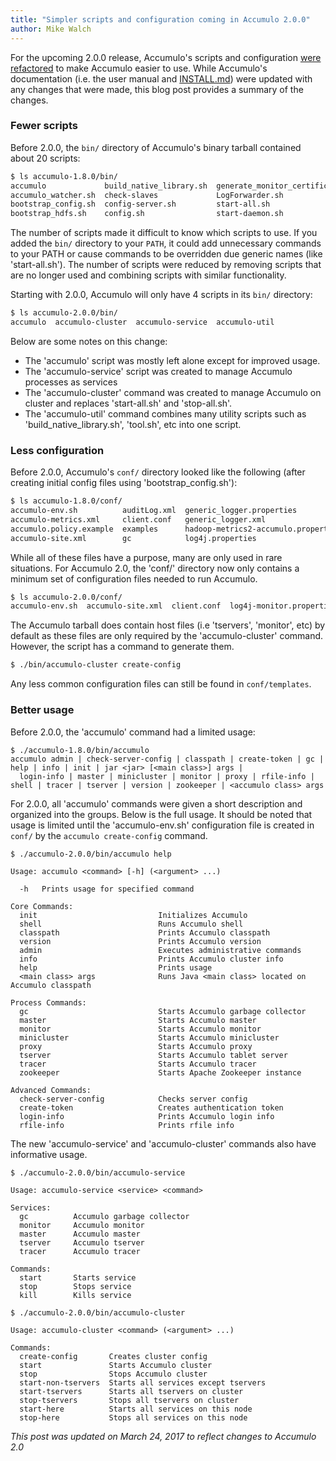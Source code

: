 ```yaml
---
title: "Simpler scripts and configuration coming in Accumulo 2.0.0"
author: Mike Walch
---
```


For the upcoming 2.0.0 release, Accumulo's scripts and configuration [were refactored][ACCUMULO-4490]
to make Accumulo easier to use. While Accumulo's documentation (i.e. the user
manual and [INSTALL.md]) were updated with any changes that were made, this blog post provides
a summary of the changes.

### Fewer scripts

Before 2.0.0, the `bin/` directory of Accumulo's binary tarball contained about 20 scripts:

```bash
$ ls accumulo-1.8.0/bin/
accumulo             build_native_library.sh  generate_monitor_certificate.sh  start-here.sh    stop-server.sh
accumulo_watcher.sh  check-slaves             LogForwarder.sh                  start-server.sh  tdown.sh
bootstrap_config.sh  config-server.sh         start-all.sh                     stop-all.sh      tool.sh
bootstrap_hdfs.sh    config.sh                start-daemon.sh                  stop-here.sh     tup.sh
```

The number of scripts made it difficult to know which scripts to use.  If you added the `bin/` directory to your 
`PATH`, it could add unnecessary commands to your PATH or cause commands to be overridden due generic names
(like 'start-all.sh'). The number of scripts were reduced by removing scripts that are no longer used and combining
scripts with similar functionality.

Starting with 2.0.0, Accumulo will only have 4 scripts in its `bin/` directory:

```bash
$ ls accumulo-2.0.0/bin/
accumulo  accumulo-cluster  accumulo-service  accumulo-util
```

Below are some notes on this change:

* The 'accumulo' script was mostly left alone except for improved usage.
* The 'accumulo-service' script was created to manage Accumulo processes as services
* The 'accumulo-cluster' command was created to manage Accumulo on cluster and replaces 'start-all.sh' and 'stop-all.sh'.
* The 'accumulo-util' command combines many utility scripts such as 'build_native_library.sh', 'tool.sh', etc into one script.

### Less configuration

Before 2.0.0, Accumulo's `conf/` directory looked like the following (after creating initial config files
using 'bootstrap_config.sh'):

```bash
$ ls accumulo-1.8.0/conf/
accumulo-env.sh          auditLog.xml  generic_logger.properties            masters                    slaves
accumulo-metrics.xml     client.conf   generic_logger.xml                   monitor                    templates
accumulo.policy.example  examples      hadoop-metrics2-accumulo.properties  monitor_logger.properties  tracers
accumulo-site.xml        gc            log4j.properties                     monitor_logger.xml
```

While all of these files have a purpose, many are only used in rare situations. For Accumulo 2.0, the 'conf/'
directory now only contains a minimum set of configuration files needed to run Accumulo.

```bash
$ ls accumulo-2.0.0/conf/
accumulo-env.sh  accumulo-site.xml  client.conf  log4j-monitor.properties  log4j.properties  log4j-service.properties  templates
```

The Accumulo tarball does contain host files (i.e 'tservers', 'monitor', etc) by default as these files are only required by
the 'accumulo-cluster' command. However, the script has a command to generate them.

```bash
$ ./bin/accumulo-cluster create-config
```

Any less common configuration files can still be found in `conf/templates`.

### Better usage

Before 2.0.0, the 'accumulo' command had a limited usage:

```
$ ./accumulo-1.8.0/bin/accumulo
accumulo admin | check-server-config | classpath | create-token | gc | help | info | init | jar <jar> [<main class>] args |
  login-info | master | minicluster | monitor | proxy | rfile-info | shell | tracer | tserver | version | zookeeper | <accumulo class> args
```

For 2.0.0, all 'accumulo' commands were given a short description and organized into the groups.  Below is
the full usage. It should be noted that usage is limited until the 'accumulo-env.sh' configuration file is
created in `conf/` by the `accumulo create-config` command.

```
$ ./accumulo-2.0.0/bin/accumulo help

Usage: accumulo <command> [-h] (<argument> ...)

  -h   Prints usage for specified command

Core Commands:
  init                           Initializes Accumulo
  shell                          Runs Accumulo shell
  classpath                      Prints Accumulo classpath
  version                        Prints Accumulo version
  admin                          Executes administrative commands
  info                           Prints Accumulo cluster info
  help                           Prints usage
  <main class> args              Runs Java <main class> located on Accumulo classpath

Process Commands:
  gc                             Starts Accumulo garbage collector
  master                         Starts Accumulo master
  monitor                        Starts Accumulo monitor
  minicluster                    Starts Accumulo minicluster
  proxy                          Starts Accumulo proxy
  tserver                        Starts Accumulo tablet server
  tracer                         Starts Accumulo tracer
  zookeeper                      Starts Apache Zookeeper instance

Advanced Commands:
  check-server-config            Checks server config
  create-token                   Creates authentication token
  login-info                     Prints Accumulo login info
  rfile-info                     Prints rfile info
```

The new 'accumulo-service' and 'accumulo-cluster' commands also have informative usage.

```
$ ./accumulo-2.0.0/bin/accumulo-service 

Usage: accumulo-service <service> <command>

Services:
  gc          Accumulo garbage collector
  monitor     Accumulo monitor
  master      Accumulo master
  tserver     Accumulo tserver
  tracer      Accumulo tracer

Commands:
  start       Starts service
  stop        Stops service
  kill        Kills service

$ ./accumulo-2.0.0/bin/accumulo-cluster 

Usage: accumulo-cluster <command> (<argument> ...)

Commands:
  create-config       Creates cluster config
  start               Starts Accumulo cluster
  stop                Stops Accumulo cluster
  start-non-tservers  Starts all services except tservers
  start-tservers      Starts all tservers on cluster
  stop-tservers       Stops all tservers on cluster
  start-here          Starts all services on this node
  stop-here           Stops all services on this node
```

*This post was updated on March 24, 2017 to reflect changes to Accumulo 2.0*

[ACCUMULO-4490]: https://issues.apache.org/jira/browse/ACCUMULO-4490
[INSTALL.md]: https://github.com/apache/accumulo/blob/master/INSTALL.md
